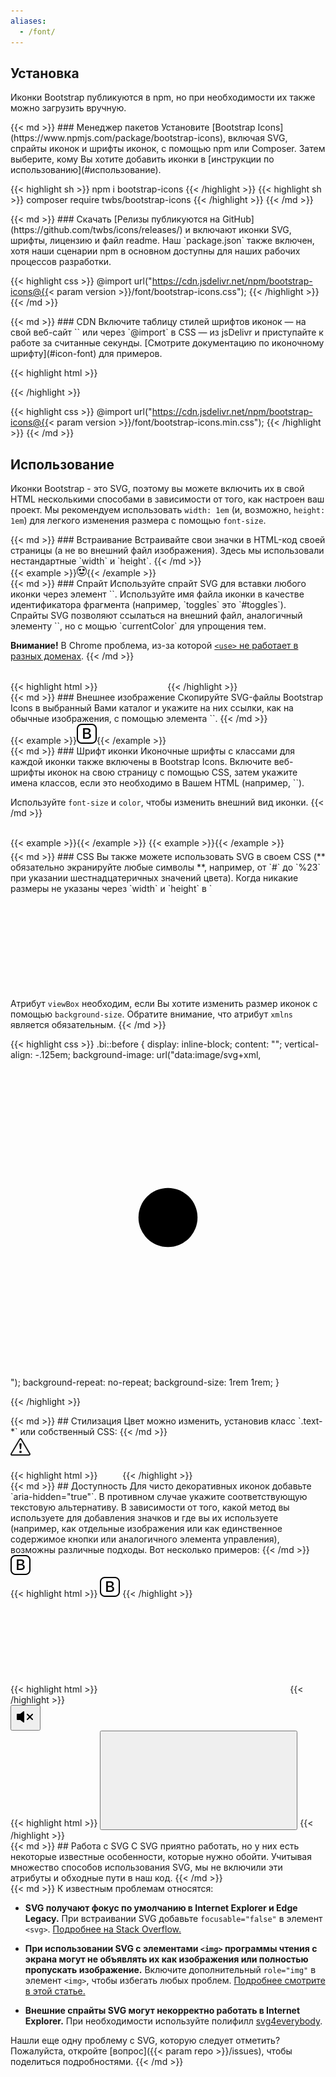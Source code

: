 ```yaml
---
aliases:
  - /font/
---
```


## Установка

Иконки Bootstrap публикуются в npm, но при необходимости их также можно загрузить вручную.

<div class="row my-4">
  <div class="col-md-4">
{{< md >}}
### Менеджер пакетов
Установите [Bootstrap Icons](https://www.npmjs.com/package/bootstrap-icons), включая SVG, спрайты иконок и шрифты иконок, с помощью npm или Composer. Затем выберите, кому Вы хотите добавить иконки в [инструкции по использованию](#использование).

{{< highlight sh >}}
npm i bootstrap-icons
{{< /highlight >}}
{{< highlight sh >}}
composer require twbs/bootstrap-icons
{{< /highlight >}}
{{< /md >}}

  </div>
  <div class="col-md-4">
{{< md >}}
### Скачать
[Релизы публикуются на GitHub](https://github.com/twbs/icons/releases/) и включают иконки SVG, шрифты, лицензию и файл readme. Наш `package.json` также включен, хотя наши сценарии npm в основном доступны для наших рабочих процессов разработки.

{{< highlight css >}}
@import url("https://cdn.jsdelivr.net/npm/bootstrap-icons@{{< param version >}}/font/bootstrap-icons.css");
{{< /highlight >}}
{{< /md >}}

  </div>
  <div class="col-md-4">
{{< md >}}
### CDN
Включите таблицу стилей шрифтов иконок — на свой веб-сайт `<head>` или через `@import` в CSS — из jsDelivr и приступайте к работе за считанные секунды. [Смотрите документацию по иконочному шрифту](#icon-font) для примеров.

{{< highlight html >}}

<link rel="stylesheet" href="https://cdn.jsdelivr.net/npm/bootstrap-icons@{{< param version >}}/font/bootstrap-icons.min.css">
{{< /highlight >}}

{{< highlight css >}}
@import url("https://cdn.jsdelivr.net/npm/bootstrap-icons@{{< param version >}}/font/bootstrap-icons.min.css");
{{< /highlight >}}
{{< /md >}}

  </div>
</div>

## Использование

Иконки Bootstrap - это SVG, поэтому вы можете включить их в свой HTML несколькими способами в зависимости от того, как настроен ваш проект. Мы рекомендуем использовать `width: 1em` (и, возможно, `height: 1em`) для легкого изменения размера с помощью `font-size`.

<div class="row my-4">
  <div class="col-md-4">
{{< md >}}
### Встраивание
Встраивайте свои значки в HTML-код своей страницы (а не во внешний файл изображения). Здесь мы использовали нестандартные `width` и `height`.
{{< /md >}}
  </div>
  <div class="col-md-8">
    {{< example >}}<svg xmlns="http://www.w3.org/2000/svg" width="16" height="16" fill="currentColor" class="bi bi-emoji-heart-eyes" viewBox="0 0 16 16"><path d="M8 15A7 7 0 1 1 8 1a7 7 0 0 1 0 14zm0 1A8 8 0 1 0 8 0a8 8 0 0 0 0 16z"/><path d="M11.315 10.014a.5.5 0 0 1 .548.736A4.498 4.498 0 0 1 7.965 13a4.498 4.498 0 0 1-3.898-2.25.5.5 0 0 1 .548-.736h.005l.017.005.067.015.252.055c.215.046.515.108.857.169.693.124 1.522.242 2.152.242.63 0 1.46-.118 2.152-.242a26.58 26.58 0 0 0 1.109-.224l.067-.015.017-.004.005-.002zM4.756 4.566c.763-1.424 4.02-.12.952 3.434-4.496-1.596-2.35-4.298-.952-3.434zm6.488 0c1.398-.864 3.544 1.838-.952 3.434-3.067-3.554.19-4.858.952-3.434z"/></svg>{{< /example >}}
  </div>
</div>

<div class="row my-4">
  <div class="col-md-4">
{{< md >}}
### Спрайт
Используйте спрайт SVG для вставки любого иконки через элемент `<use>`. Используйте имя файла иконки в качестве идентификатора фрагмента (например, `toggles` это `#toggles`). Спрайты SVG позволяют ссылаться на внешний файл, аналогичный элементу `<img>`, но с мощью `currentColor` для упрощения тем.

**Внимание!** В Chrome проблема, из-за которой [`<use>` не работает в разных доменах](https://bugs.chromium.org/p/chromium/issues/detail?id=470601).
{{< /md >}}

  </div>
  <div class="col-md-8">

<div class="bd-example" style="font-size: 32px;">
  <i class="bi bi-heart-fill"></i>
  <i class="bi bi-toggles"></i>
  <i class="bi bi-shop"></i>
</div>
{{< highlight html >}}
<svg class="bi" width="32" height="32" fill="currentColor">
  <use xlink:href="bootstrap-icons.svg#heart-fill"/>
</svg>
<svg class="bi" width="32" height="32" fill="currentColor">
  <use xlink:href="bootstrap-icons.svg#toggles"/>
</svg>
<svg class="bi" width="32" height="32" fill="currentColor">
  <use xlink:href="bootstrap-icons.svg#shop"/>
</svg>
{{< /highlight >}}
  </div>
</div>

<div class="row my-4">
  <div class="col-md-4">
{{< md >}}
### Внешнее изображение
Скопируйте SVG-файлы Bootstrap Icons в выбранный Вами каталог и укажите на них ссылки, как на обычные изображения, с помощью элемента `<img>`.
{{< /md >}}
  </div>
  <div class="col-md-8">
    {{< example >}}<img src="/assets/icons/bootstrap.svg" alt="Bootstrap" width="32" height="32">{{< /example >}}
  </div>
</div>

<div class="row my-4">
  <div class="col-md-4">
{{< md >}}
### Шрифт иконки
Иконочные шрифты с классами для каждой иконки также включены в Bootstrap Icons. Включите веб-шрифты иконок на свою страницу с помощью CSS, затем укажите имена классов, если это необходимо в Вашем HTML (например, `<i class="bi-alarm-clock"></i>`).

Используйте `font-size` и `color`, чтобы изменить внешний вид иконки.
{{< /md >}}

  </div>
  <div class="col-md-8">
    {{< example >}}<i class="bi-alarm"></i>{{< /example >}}
    {{< example >}}<i class="bi-alarm" style="font-size: 2rem; color: cornflowerblue;"></i>{{< /example >}}
  </div>
</div>

<div class="row">
  <div class="col-md-4">
{{< md >}}
### CSS
Вы также можете использовать SVG в своем CSS (** обязательно экранируйте любые символы **, например, от `#` до `%23` при указании шестнадцатеричных значений цвета). Когда никакие размеры не указаны через `width` и `height` в `<svg>`, иконка заполнит доступное пространство.

Атрибут `viewBox` необходим, если Вы хотите изменить размер иконок с помощью `background-size`. Обратите внимание, что атрибут `xmlns` является обязательным.
{{< /md >}}

  </div>
  <div class="col-md-8">
{{< highlight css >}}
.bi::before {
  display: inline-block;
  content: "";
  vertical-align: -.125em;
  background-image: url("data:image/svg+xml,<svg viewBox='0 0 16 16' fill='%23333' xmlns='http://www.w3.org/2000/svg'><path fill-rule='evenodd' d='M8 9.5a1.5 1.5 0 1 0 0-3 1.5 1.5 0 0 0 0 3z' clip-rule='evenodd'/></svg>");
  background-repeat: no-repeat;
  background-size: 1rem 1rem;
}

{{< /highlight >}}

  </div>
</div>

<div class="row my-4">
  <div class="col-md-4">
{{< md >}}
## Стилизация
Цвет можно изменить, установив класс `.text- *` или собственный CSS:
{{< /md >}}
  </div>
  <div class="col-md-8">
    <div class="bd-example">
      <svg class="bi bi-exclamation-triangle text-success" width="32" height="32" fill="currentColor" viewBox="0 0 16 16" xmlns="http://www.w3.org/2000/svg">
        <path d="M7.938 2.016A.13.13 0 0 1 8.002 2a.13.13 0 0 1 .063.016.146.146 0 0 1 .054.057l6.857 11.667c.036.06.035.124.002.183a.163.163 0 0 1-.054.06.116.116 0 0 1-.066.017H1.146a.115.115 0 0 1-.066-.017.163.163 0 0 1-.054-.06.176.176 0 0 1 .002-.183L7.884 2.073a.147.147 0 0 1 .054-.057zm1.044-.45a1.13 1.13 0 0 0-1.96 0L.165 13.233c-.457.778.091 1.767.98 1.767h13.713c.889 0 1.438-.99.98-1.767L8.982 1.566z"/>
        <path d="M7.002 12a1 1 0 1 1 2 0 1 1 0 0 1-2 0zM7.1 5.995a.905.905 0 1 1 1.8 0l-.35 3.507a.552.552 0 0 1-1.1 0L7.1 5.995z"/>
      </svg>
    </div>
{{< highlight html >}}
<svg class="bi bi-exclamation-triangle text-success" width="32" height="32" fill="currentColor" viewBox="0 0 16 16" xmlns="http://www.w3.org/2000/svg">
  ...
</svg>
{{< /highlight >}}
  </div>
</div>

<div class="row my-4">
  <div class="col-md-4">
{{< md >}}
## Доступность
Для чисто декоративных иконок добавьте `aria-hidden="true"`. В противном случае укажите соответствующую текстовую альтернативу. В зависимости от того, какой метод вы используете для добавления значков и где вы их используете (например, как отдельные изображения или как единственное содержимое кнопки или аналогичного элемента управления), возможны различные подходы. Вот несколько примеров:
{{< /md >}}
  </div>
  <div class="col-md-8">
    <div class="bd-example">
      <img src="/assets/icons/bootstrap.svg" alt="Bootstrap" width="32" height="32">
    </div>
{{< highlight html >}}
<!-- alt="..." на элементе <img> -->
<img src="/assets/icons/bootstrap.svg" alt="Bootstrap" ...>
{{< /highlight >}}
    <div class="bd-example">
      <i class="bi-github" role="img" style="font-size: 2em" aria-label="GitHub"></i>
      <i class="bi-tools" role="img" style="font-size: 2em" aria-label="Tools"></i>
    </div>
{{< highlight html >}}
<svg class="bi" ... role="img" aria-label="Tools">
  <use xlink:href="bootstrap-icons.svg#tools"/>
</svg>
{{< /highlight >}}
    <div class="bd-example">
      <button type="button" class="btn btn-primary" aria-label="Mute">
        <svg class="bi bi-volume-mute-fill" width="32" height="32" viewBox="0 0 16 16" fill="currentColor" xmlns="http://www.w3.org/2000/svg" aria-hidden="true"><path d="M6.717 3.55A.5.5 0 017 4v8a.5.5 0 01-.812.39L3.825 10.5H1.5A.5.5 0 011 10V6a.5.5 0 01.5-.5h2.325l2.363-1.89a.5.5 0 01.529-.06zm7.137 2.096a.5.5 0 010 .708L12.207 8l1.647 1.646a.5.5 0 01-.708.708L11.5 8.707l-1.646 1.647a.5.5 0 01-.708-.708L10.793 8 9.146 6.354a.5.5 0 11.708-.708L11.5 7.293l1.646-1.647a.5.5 0 01.708 0z"></path></svg>
      </button>
    </div>
{{< highlight html >}}
<!-- aria-label="..." на контроле -->
<button ... aria-label="Mute">
  <svg class="bi bi-volume-mute-fill" aria-hidden="true" ...>
  ...
  </svg>
</button>
{{< /highlight >}}
  </div>
</div>

<div class="row my-4">
  <div class="col-md-4">
{{< md >}}
## Работа с SVG
С SVG приятно работать, но у них есть некоторые известные особенности, которые нужно обойти. Учитывая множество способов использования SVG, мы не включили эти атрибуты и обходные пути в наш код.
{{< /md >}}
  </div>
  <div class="col-md-8">
{{< md >}}
К известным проблемам относятся:

- **SVG получают фокус по умолчанию в Internet Explorer и Edge Legacy.** При встраивании SVG добавьте `focusable="false"` в элемент `<svg>`. [Подробнее на Stack Overflow.](https://stackoverflow.com/questions/18646111/disable-onfocus-event-for-svg-element)

- **При использовании SVG с элементами `<img>` программы чтения с экрана могут не объявлять их как изображения или полностью пропускать изображение.** Включите дополнительный `role="img"` в элемент `<img>`, чтобы избегать любых проблем. [Подробнее смотрите в этой статье.](https://web.archive.org/web/20201112013541/https://simplyaccessible.com/article/7-solutions-svgs/#acc-heading-2)

- **Внешние спрайты SVG могут некорректно работать в Internet Explorer.** При необходимости используйте полифилл [svg4everybody](https://github.com/jonathantneal/svg4everybody).

Нашли еще одну проблему с SVG, которую следует отметить? Пожалуйста, откройте [вопрос]({{< param repo >}}/issues), чтобы поделиться подробностями.
{{< /md >}}

  </div>
</div>
